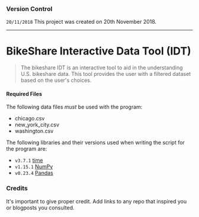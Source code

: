 ### Version Control
`20/11/2018` This project was created on 20th November 2018.
***
# BikeShare Interactive Data Tool (IDT)
> The bikeshare IDT is an interactive tool to aid in the understanding U.S. bikeshare data. This tool provides the user with a filtered dataset based on the user's choices.

#### Required Files
The following data files _must_ be used with the program:
- chicago.csv
- new_york_city.csv
- washington.csv

The following libraries and their versions used when writing the script for the program are:
- `v3.7.1` [time](https://docs.python.org/3/library/time.html)
- `v1.15.1` [NumPy](https://docs.scipy.org/doc/numpy-1.15.1/reference/index.html#reference)
- `v0.23.4` [Pandas](https://pandas.pydata.org/pandas-docs/version/0.23.4/index.html)

### Credits
It's important to give proper credit. Add links to any repo that inspired you or blogposts you consulted.
